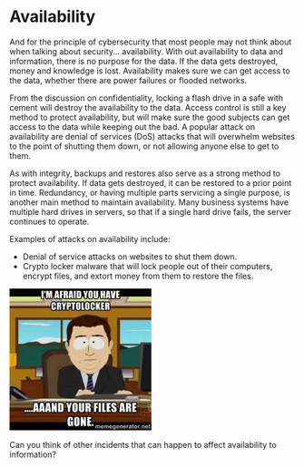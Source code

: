 # Availability

And for the principle of cybersecurity that most people may not think about when talking about security... availability.  With out availability to data and information, there is no purpose for the data.  If the data gets destroyed, money and knowledge is lost.  Availability makes sure we can get access to the data, whether there are power failures or flooded networks.

From the discussion on confidentiality, locking a flash drive in a safe with cement will destroy the availability to the data.  Access control is still a key method to protect availability, but will make sure the good subjects can get access to the data while keeping out the bad.  A popular attack on availability are denial of services (DoS) attacks that will overwhelm websites to the point of shutting them down, or not allowing anyone else to get to them.

As with integrity, backups and restores also serve as a strong method to protect availability.  If data gets destroyed, it can be restored to a prior point in time.  Redundancy, or having multiple parts servicing a single purpose, is another main method to maintain availability.  Many business systems have multiple hard drives in servers, so that if a single hard drive fails, the server continues to operate.

Examples of attacks on availability include:

- Denial of service attacks on websites to shut them down.
- Crypto locker malware that will lock people out of their computers, encrypt files, and extort money from them to restore the files.

![I'm afraid you have cryptolocker... aaand your files are gone.](./img/cryptolocker.jpg)


Can you think of other incidents that can happen to affect availability to information?

